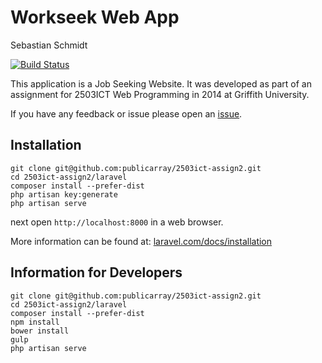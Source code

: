 # Workseek Web App
Sebastian Schmidt

[![Build Status](https://travis-ci.org/publicarray/2503ict-assign2.svg?branch=master)](https://travis-ci.org/publicarray/2503ict-assign2)

This application is a Job Seeking Website. It was developed as part of an assignment for 2503ICT Web Programming in 2014 at Griffith University.

If you have any feedback or issue please open an [issue](https://github.com/publicarray/2503ict-assign2/issues).

## Installation

```
git clone git@github.com:publicarray/2503ict-assign2.git
cd 2503ict-assign2/laravel
composer install --prefer-dist
php artisan key:generate
php artisan serve
```

next open `http://localhost:8000` in a web browser.

More information can be found at: [laravel.com/docs/installation](http://laravel.com/docs/installation)

## Information for Developers

```
git clone git@github.com:publicarray/2503ict-assign2.git
cd 2503ict-assign2/laravel
composer install --prefer-dist
npm install
bower install
gulp
php artisan serve
```

